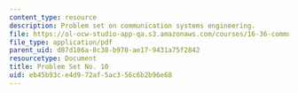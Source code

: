 ```yaml
---
content_type: resource
description: Problem set on communication systems engineering.
file: https://ol-ocw-studio-app-qa.s3.amazonaws.com/courses/16-36-communication-systems-engineering-spring-2009/eb45b93ce4d972af5ac356c6b2b96e68_MIT16_36s09_assn10.pdf
file_type: application/pdf
parent_uid: d87d186a-8c38-b970-ae17-9431a75f2842
resourcetype: Document
title: Problem Set No. 10
uid: eb45b93c-e4d9-72af-5ac3-56c6b2b96e68
---
```

